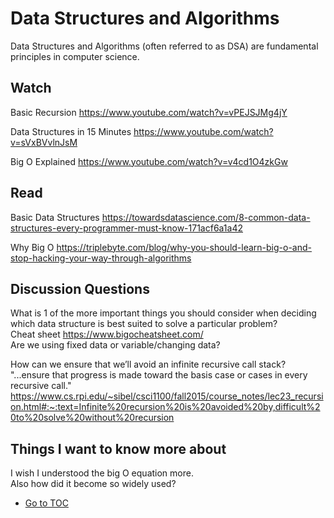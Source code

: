# Data Structures and Algorithms

Data Structures and Algorithms (often referred to as DSA) are fundamental principles in computer science.  

## Watch

Basic Recursion <https://www.youtube.com/watch?v=vPEJSJMg4jY>  

Data Structures in 15 Minutes <https://www.youtube.com/watch?v=sVxBVvlnJsM>  

Big O Explained <https://www.youtube.com/watch?v=v4cd1O4zkGw>  

## Read

Basic Data Structures <https://towardsdatascience.com/8-common-data-structures-every-programmer-must-know-171acf6a1a42>  

Why Big O <https://triplebyte.com/blog/why-you-should-learn-big-o-and-stop-hacking-your-way-through-algorithms>  

## Discussion Questions

What is 1 of the more important things you should consider when deciding which data structure is best suited to solve a particular problem?  
Cheat sheet <https://www.bigocheatsheet.com/>  
Are we using fixed data or variable/changing data?

How can we ensure that we’ll avoid an infinite recursive call stack?  
"...ensure that progress is made toward the basis case or cases in every recursive call."  
<https://www.cs.rpi.edu/~sibel/csci1100/fall2015/course_notes/lec23_recursion.html#:~:text=Infinite%20recursion%20is%20avoided%20by,difficult%20to%20solve%20without%20recursion>

## Things I want to know more about  

I wish I understood the big O equation more.  
Also how did it become so widely used?  

- [Go to TOC](README.md)  
